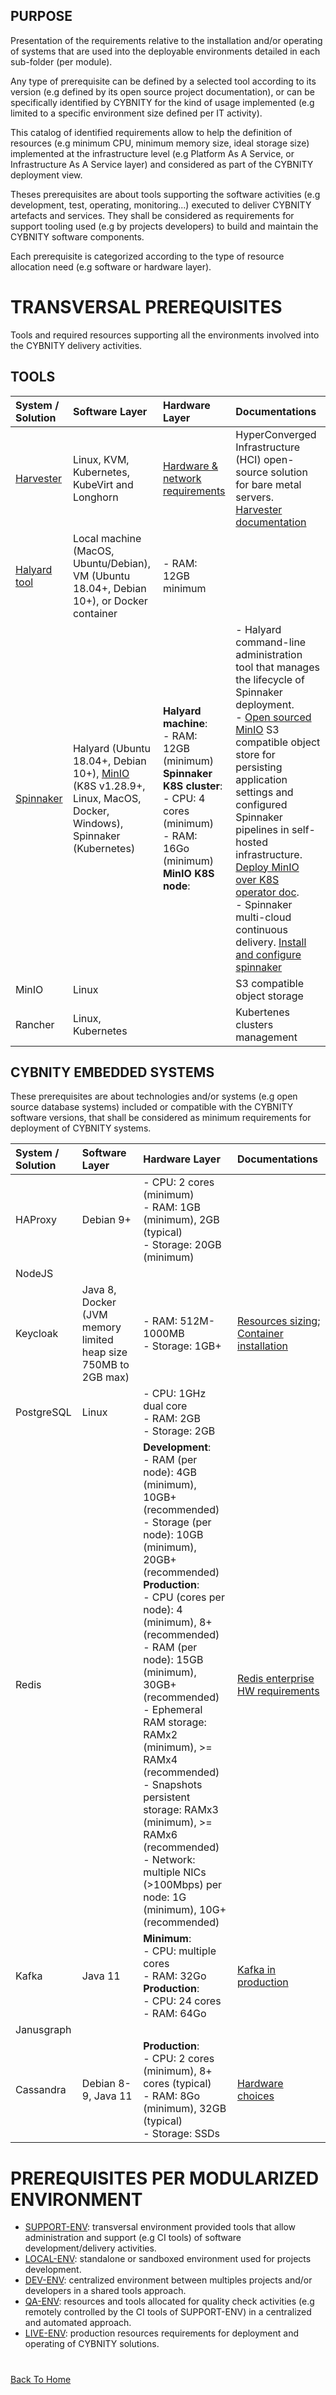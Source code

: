 ## PURPOSE
Presentation of the requirements relative to the installation and/or operating of systems that are used into the deployable environments detailed in each sub-folder (per module).

Any type of prerequisite can be defined by a selected tool according to its version (e.g defined by its open source project documentation), or can be specifically identified by CYBNITY for the kind of usage implemented (e.g limited to a specific environment size defined per IT activity).

This catalog of identified requirements allow to help the definition of resources (e.g minimum CPU, minimum memory size, ideal storage size) implemented at the infrastructure level (e.g Platform As A Service, or Infrastructure As A Service layer) and considered as part of the CYBNITY deployment view.

Theses prerequisites are about tools supporting the software activities (e.g development, test, operating, monitoring...) executed to deliver CYBNITY artefacts and services. They shall be considered as requirements for support tooling used (e.g by projects developers) to build and maintain the CYBNITY software components.

Each prerequisite is categorized according to the type of resource allocation need (e.g software or hardware layer).

# TRANSVERSAL PREREQUISITES
Tools and required resources supporting all the environments involved into the CYBNITY delivery activities.

## TOOLS
|System / Solution|Software Layer|Hardware Layer|Documentations|
|:--|:--|:--|:--|
|[Harvester](https://harvesterhci.io/)|Linux, KVM, Kubernetes, KubeVirt and Longhorn|[Hardware & network requirements](https://docs.harvesterhci.io/v1.3/install/requirements)|HyperConverged Infrastructure (HCI) open-source solution for bare metal servers.<br>[Harvester documentation](https://docs.harvesterhci.io/v1.3)|
|[Halyard tool](https://spinnaker.io/docs/reference/halyard/)|Local machine (MacOS, Ubuntu/Debian), VM (Ubuntu 18.04+, Debian 10+), or Docker container|- RAM: 12GB minimum||Halyard is a command-line administration tool that manages the lifecycle of a Spinnaker deployment, including writing & validating a deployment’s configuration, deploying each of Spinnaker’s microservices, and updating the deployment.<br>[Install and configure spinnaker](https://spinnaker.io/docs/setup/install/); [local install doc](https://spinnaker.io/docs/setup/install/environment/#local-debian); [docker install doc](https://spinnaker.io/docs/setup/install/halyard/#install-halyard-on-docker)|
|[Spinnaker](https://spinnaker.io/)|Halyard (Ubuntu 18.04+, Debian 10+), [MinIO](https://min.io/) (K8S v1.28.9+, Linux, MacOS, Docker, Windows), Spinnaker (Kubernetes)|__Halyard machine__:<br>- RAM: 12GB (minimum)<br>__Spinnaker K8S cluster__:<br>- CPU: 4 cores (minimum)<br>- RAM: 16Go (minimum)<br>__MinIO K8S node__:|- Halyard command-line administration tool that manages the lifecycle of Spinnaker deployment.<br>- [Open sourced MinIO](https://github.com/minio/minio) S3 compatible object store for persisting application settings and configured Spinnaker pipelines in self-hosted infrastructure. [Deploy MinIO over K8S operator doc](https://min.io/docs/minio/kubernetes/upstream/operations/install-deploy-manage/deploy-minio-tenant.html#deploy-minio-distributed).<br>- Spinnaker multi-cloud continuous delivery. [Install and configure spinnaker](https://spinnaker.io/docs/setup/install/)|
|MinIO|Linux| |S3 compatible object storage|
|Rancher|Linux, Kubernetes| |Kubertenes clusters management|

## CYBNITY EMBEDDED SYSTEMS
These prerequisites are about technologies and/or systems (e.g open source database systems) included or compatible with the CYBNITY software versions, that shall be considered as minimum requirements for deployment of CYBNITY systems.

|System / Solution|Software Layer|Hardware Layer|Documentations|
|:--|:--|:--|:--|
|HAProxy|Debian 9+|- CPU: 2 cores (minimum)<br>- RAM: 1GB (minimum), 2GB (typical)<br>- Storage: 20GB (minimum)||
|NodeJS||||
|Keycloak|Java 8, Docker (JVM memory limited heap size 750MB to 2GB max)|- RAM: 512M-1000MB<br>- Storage: 1GB+|[Resources sizing](https://www.keycloak.org/high-availability/concepts-memory-and-cpu-sizing); [Container installation](https://www.keycloak.org/server/containers)|
|PostgreSQL|Linux|- CPU: 1GHz dual core<br>- RAM: 2GB<br>- Storage: 2GB||
|Redis||__Development__:<br>- RAM (per node): 4GB (minimum), 10GB+ (recommended)<br>- Storage (per node): 10GB (minimum), 20GB+ (recommended)<br>__Production__:<br>- CPU (cores per node): 4 (minimum), 8+ (recommended)<br>- RAM (per node): 15GB (minimum), 30GB+ (recommended)<br>- Ephemeral RAM storage: RAMx2 (minimum), >= RAMx4 (recommended)<br>- Snapshots persistent storage: RAMx3 (minimum), >= RAMx6 (recommended)<br>- Network: multiple NICs (>100Mbps) per node: 1G (minimum), 10G+ (recommended)|[Redis enterprise HW requirements](https://redis.io/docs/latest/operate/rs/installing-upgrading/install/plan-deployment/hardware-requirements/)|
|Kafka|Java 11|__Minimum__:<br>- CPU: multiple cores<br>- RAM: 32Go<br>__Production__:<br>- CPU: 24 cores<br>- RAM: 64Go|[Kafka in production](https://docs.confluent.io/platform/current/kafka/deployment.html)|
|Janusgraph||||
|Cassandra|Debian 8-9, Java 11|__Production__:<br>- CPU: 2 cores (minimum), 8+ cores (typical)<br>- RAM: 8Go (minimum), 32GB (typical)<br>- Storage: SSDs|[Hardware choices](https://cassandra.apache.org/doc/stable/cassandra/operating/hardware.html)|

# PREREQUISITES PER MODULARIZED ENVIRONMENT
- [SUPPORT-ENV](modules/support-env/README.md): transversal environment provided tools that allow administration and support (e.g CI tools) of software development/delivery activities.
- [LOCAL-ENV](modules/local-env/README.md): standalone or sandboxed environment used for projects development.
- [DEV-ENV](modules/dev-env/README.md): centralized environment between multiples projects and/or developers in a shared tools approach.
- [QA-ENV](modules/qa-env/README.md): resources and tools allocated for quality check activities (e.g remotely controlled by the CI tools of SUPPORT-ENV) in a centralized and automated approach.
- [LIVE-ENV](modules/live-env/README.md): production resources requirements for deployment and operating of CYBNITY solutions.

#
[Back To Home](README.md)
